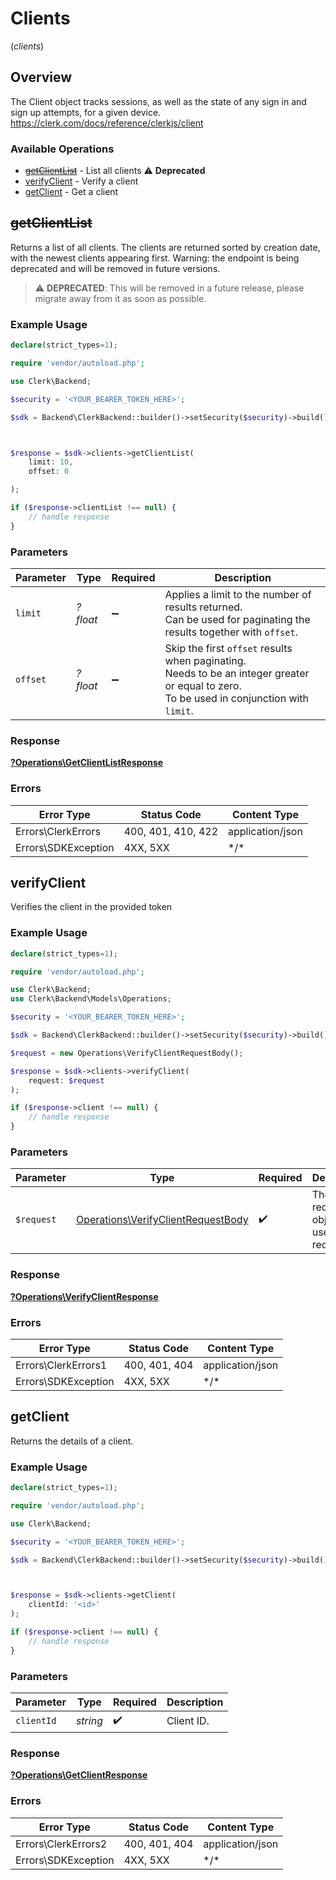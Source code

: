 # Clients
(*clients*)

## Overview

The Client object tracks sessions, as well as the state of any sign in and sign up attempts, for a given device.
<https://clerk.com/docs/reference/clerkjs/client>

### Available Operations

* [~~getClientList~~](#getclientlist) - List all clients :warning: **Deprecated**
* [verifyClient](#verifyclient) - Verify a client
* [getClient](#getclient) - Get a client

## ~~getClientList~~

Returns a list of all clients. The clients are returned sorted by creation date,
with the newest clients appearing first.
Warning: the endpoint is being deprecated and will be removed in future versions.

> :warning: **DEPRECATED**: This will be removed in a future release, please migrate away from it as soon as possible.

### Example Usage

```php
declare(strict_types=1);

require 'vendor/autoload.php';

use Clerk\Backend;

$security = '<YOUR_BEARER_TOKEN_HERE>';

$sdk = Backend\ClerkBackend::builder()->setSecurity($security)->build();



$response = $sdk->clients->getClientList(
    limit: 10,
    offset: 0

);

if ($response->clientList !== null) {
    // handle response
}
```

### Parameters

| Parameter                                                                                                                                 | Type                                                                                                                                      | Required                                                                                                                                  | Description                                                                                                                               |
| ----------------------------------------------------------------------------------------------------------------------------------------- | ----------------------------------------------------------------------------------------------------------------------------------------- | ----------------------------------------------------------------------------------------------------------------------------------------- | ----------------------------------------------------------------------------------------------------------------------------------------- |
| `limit`                                                                                                                                   | *?float*                                                                                                                                  | :heavy_minus_sign:                                                                                                                        | Applies a limit to the number of results returned.<br/>Can be used for paginating the results together with `offset`.                     |
| `offset`                                                                                                                                  | *?float*                                                                                                                                  | :heavy_minus_sign:                                                                                                                        | Skip the first `offset` results when paginating.<br/>Needs to be an integer greater or equal to zero.<br/>To be used in conjunction with `limit`. |

### Response

**[?Operations\GetClientListResponse](../../Models/Operations/GetClientListResponse.md)**

### Errors

| Error Type          | Status Code         | Content Type        |
| ------------------- | ------------------- | ------------------- |
| Errors\ClerkErrors  | 400, 401, 410, 422  | application/json    |
| Errors\SDKException | 4XX, 5XX            | \*/\*               |

## verifyClient

Verifies the client in the provided token

### Example Usage

```php
declare(strict_types=1);

require 'vendor/autoload.php';

use Clerk\Backend;
use Clerk\Backend\Models\Operations;

$security = '<YOUR_BEARER_TOKEN_HERE>';

$sdk = Backend\ClerkBackend::builder()->setSecurity($security)->build();

$request = new Operations\VerifyClientRequestBody();

$response = $sdk->clients->verifyClient(
    request: $request
);

if ($response->client !== null) {
    // handle response
}
```

### Parameters

| Parameter                                                                                | Type                                                                                     | Required                                                                                 | Description                                                                              |
| ---------------------------------------------------------------------------------------- | ---------------------------------------------------------------------------------------- | ---------------------------------------------------------------------------------------- | ---------------------------------------------------------------------------------------- |
| `$request`                                                                               | [Operations\VerifyClientRequestBody](../../Models/Operations/VerifyClientRequestBody.md) | :heavy_check_mark:                                                                       | The request object to use for the request.                                               |

### Response

**[?Operations\VerifyClientResponse](../../Models/Operations/VerifyClientResponse.md)**

### Errors

| Error Type          | Status Code         | Content Type        |
| ------------------- | ------------------- | ------------------- |
| Errors\ClerkErrors1 | 400, 401, 404       | application/json    |
| Errors\SDKException | 4XX, 5XX            | \*/\*               |

## getClient

Returns the details of a client.

### Example Usage

```php
declare(strict_types=1);

require 'vendor/autoload.php';

use Clerk\Backend;

$security = '<YOUR_BEARER_TOKEN_HERE>';

$sdk = Backend\ClerkBackend::builder()->setSecurity($security)->build();



$response = $sdk->clients->getClient(
    clientId: '<id>'
);

if ($response->client !== null) {
    // handle response
}
```

### Parameters

| Parameter          | Type               | Required           | Description        |
| ------------------ | ------------------ | ------------------ | ------------------ |
| `clientId`         | *string*           | :heavy_check_mark: | Client ID.         |

### Response

**[?Operations\GetClientResponse](../../Models/Operations/GetClientResponse.md)**

### Errors

| Error Type          | Status Code         | Content Type        |
| ------------------- | ------------------- | ------------------- |
| Errors\ClerkErrors2 | 400, 401, 404       | application/json    |
| Errors\SDKException | 4XX, 5XX            | \*/\*               |